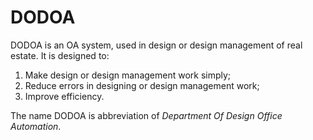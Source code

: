 # DODOA

DODOA is an OA system, used in design or design management of real estate. It is designed to:

1. Make design or design management work simply;
2. Reduce errors in designing or design management work;
3. Improve efficiency.

The name DODOA is abbreviation of _Department Of Design Office Automation_.